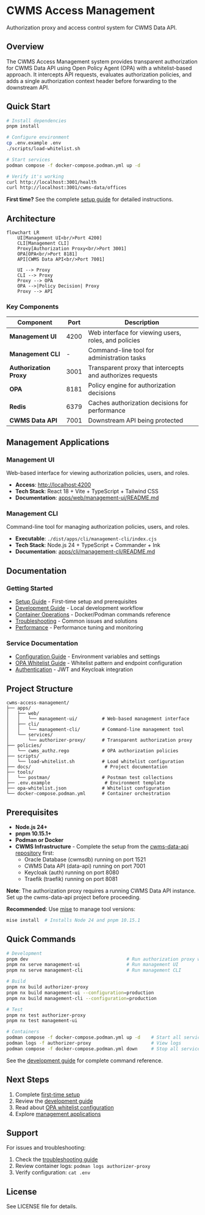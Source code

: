 # CWMS Access Management

Authorization proxy and access control system for CWMS Data API.

## Overview

The CWMS Access Management system provides transparent authorization for CWMS Data API using Open Policy Agent (OPA)
with a whitelist-based approach. It intercepts API requests, evaluates authorization policies, and adds a single
authorization context header before forwarding to the downstream API.

## Quick Start

```bash
# Install dependencies
pnpm install

# Configure environment
cp .env.example .env
./scripts/load-whitelist.sh

# Start services
podman compose -f docker-compose.podman.yml up -d

# Verify it's working
curl http://localhost:3001/health
curl http://localhost:3001/cwms-data/offices
```

**First time?** See the complete [setup guide](docs/setup.md) for detailed instructions.

## Architecture

```mermaid
flowchart LR
    UI[Management UI<br/>Port 4200]
    CLI[Management CLI]
    Proxy[Authorization Proxy<br/>Port 3001]
    OPA[OPA<br/>Port 8181]
    API[CWMS Data API<br/>Port 7001]

    UI --> Proxy
    CLI --> Proxy
    Proxy --> OPA
    OPA -->|Policy Decision| Proxy
    Proxy --> API
```

### Key Components

| Component               | Port | Description                                               |
| ----------------------- | ---- | --------------------------------------------------------- |
| **Management UI**       | 4200 | Web interface for viewing users, roles, and policies      |
| **Management CLI**      | -    | Command-line tool for administration tasks                |
| **Authorization Proxy** | 3001 | Transparent proxy that intercepts and authorizes requests |
| **OPA**                 | 8181 | Policy engine for authorization decisions                 |
| **Redis**               | 6379 | Caches authorization decisions for performance            |
| **CWMS Data API**       | 7001 | Downstream API being protected                            |

## Management Applications

### Management UI

Web-based interface for viewing authorization policies, users, and roles.

- **Access**: [http://localhost:4200](http://localhost:4200)
- **Tech Stack**: React 18 + Vite + TypeScript + Tailwind CSS
- **Documentation**: [apps/web/management-ui/README.md](apps/web/management-ui/README.md)

### Management CLI

Command-line tool for managing authorization policies, users, and roles.

- **Executable**: `./dist/apps/cli/management-cli/index.cjs`
- **Tech Stack**: Node.js 24 + TypeScript + Commander + Ink
- **Documentation**: [apps/cli/management-cli/README.md](apps/cli/management-cli/README.md)

## Documentation

### Getting Started

- [Setup Guide](docs/setup.md) - First-time setup and prerequisites
- [Development Guide](docs/development.md) - Local development workflow
- [Container Operations](docs/container-operations.md) - Docker/Podman commands reference
- [Troubleshooting](docs/troubleshooting.md) - Common issues and solutions
- [Performance](docs/performance.md) - Performance tuning and monitoring

### Service Documentation

- [Configuration Guide](apps/services/authorizer-proxy/docs/configuration.md) - Environment variables and settings
- [OPA Whitelist Guide](apps/services/authorizer-proxy/docs/opa-whitelist-guide.md) - Whitelist pattern and endpoint
  configuration
- [Authentication](apps/services/authorizer-proxy/docs/authentication.md) - JWT and Keycloak integration

## Project Structure

```text
cwms-access-management/
├── apps/
│   ├── web/
│   │   └── management-ui/         # Web-based management interface
│   ├── cli/
│   │   └── management-cli/        # Command-line management tool
│   └── services/
│       └── authorizer-proxy/      # Transparent authorization proxy
├── policies/
│   └── cwms_authz.rego            # OPA authorization policies
├── scripts/
│   └── load-whitelist.sh          # Load whitelist configuration
├── docs/                           # Project documentation
├── tools/
│   └── postman/                   # Postman test collections
├── .env.example                    # Environment template
├── opa-whitelist.json             # Whitelist configuration
└── docker-compose.podman.yml      # Container orchestration
```

## Prerequisites

- **Node.js 24+**
- **pnpm 10.15.1+**
- **Podman or Docker**
- **CWMS Infrastructure** - Complete the setup from the
  [cwms-data-api repository](https://github.com/HydrologicEngineeringCenter/cwms-data-api) first:
  - Oracle Database (cwmsdb) running on port 1521
  - CWMS Data API (data-api) running on port 7001
  - Keycloak (auth) running on port 8080
  - Traefik (traefik) running on port 8081

**Note**: The authorization proxy requires a running CWMS Data API instance. Set up the cwms-data-api project before
proceeding.

**Recommended**: Use [mise](https://mise.jdx.dev/) to manage tool versions:

```bash
mise install  # Installs Node 24 and pnpm 10.15.1
```

## Quick Commands

```bash
# Development
pnpm dev                                    # Run authorization proxy with hot reload
pnpm nx serve management-ui                 # Run management UI
pnpm nx serve management-cli                # Run management CLI

# Build
pnpm nx build authorizer-proxy
pnpm nx build management-ui --configuration=production
pnpm nx build management-cli --configuration=production

# Test
pnpm nx test authorizer-proxy
pnpm nx test management-ui

# Containers
podman compose -f docker-compose.podman.yml up -d    # Start all services
podman logs -f authorizer-proxy                      # View logs
podman compose -f docker-compose.podman.yml down     # Stop all services
```

See the [development guide](docs/development.md) for complete command reference.

## Next Steps

1. Complete [first-time setup](docs/setup.md)
2. Review the [development guide](docs/development.md)
3. Read about [OPA whitelist configuration](apps/services/authorizer-proxy/docs/opa-whitelist-guide.md)
4. Explore [management applications](apps/web/management-ui/README.md)

## Support

For issues and troubleshooting:

1. Check the [troubleshooting guide](docs/troubleshooting.md)
2. Review container logs: `podman logs authorizer-proxy`
3. Verify configuration: `cat .env`

## License

See LICENSE file for details.
